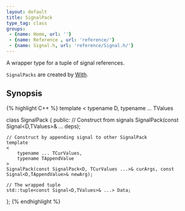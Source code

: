 ```yaml
---
layout: default
title: SignalPack
type_tag: class
groups: 
 - {name: Home, url: ''}
 - {name: Reference , url: 'reference/'}
 - {name: Signal.h, url: 'reference/Signal.h/'}
---
```

A wrapper type for a tuple of signal references.

`SignalPacks` are created by [With](With.html).

## Synopsis
{% highlight C++ %}
template
<
    typename D,
    typename ... TValues
>
class SignalPack
{
public:
    // Construct from signals
    SignalPack(const Signal<D,TValues>&  ... deps);

    // Construct by appending signal to other SignalPack
    template
    <
        typename ... TCurValues,
        typename TAppendValue
    >
    SignalPack(const SignalPack<D, TCurValues ...>& curArgs, const Signal<D,TAppendValue>& newArg);

    // The wrapped tuple
    std::tuple<const Signal<D,TValues>& ...> Data;
};
{% endhighlight %}
